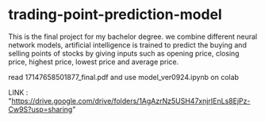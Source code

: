 # trading-point-prediction-model

This is the final project for my bachelor degree. we
combine different neural network models,
artificial intelligence is trained to predict the
buying and selling points of stocks by giving
inputs such as opening price, closing price,
highest price, lowest price and average price.

read 17147658501877_final.pdf and use model_ver0924.ipynb on colab

LINK : "https://drive.google.com/drive/folders/1AgAzrNz5USH47xnjrIEnLs8EjPz-Cw9S?usp=sharing"
